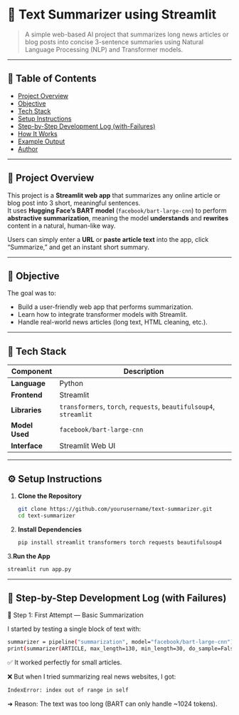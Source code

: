 # 📰 Text Summarizer using Streamlit  

> A simple web-based AI project that summarizes long news articles or blog posts into concise 3-sentence summaries using Natural Language Processing (NLP) and Transformer models.

---

## 📖 Table of Contents
- [Project Overview](#project-overview)
- [Objective](#objective)
- [Tech Stack](#tech-stack)
- [Setup Instructions](#setup-instructions)
- [Step-by-Step Development Log (with-Failures)](#step-by-step-development-log-with-failures)
- [How It Works](#how-it-works)
- [Example Output](#example-output)
- [Author](#author)

---

## 🚀 Project Overview
This project is a **Streamlit web app** that summarizes any online article or blog post into 3 short, meaningful sentences.  
It uses **Hugging Face’s BART model** (`facebook/bart-large-cnn`) to perform **abstractive summarization**, meaning the model **understands** and **rewrites** content in a natural, human-like way.  

Users can simply enter a **URL** or **paste article text** into the app, click “Summarize,” and get an instant short summary.

---

## 🎯 Objective
The goal was to:
- Build a user-friendly web app that performs summarization.  
- Learn how to integrate transformer models with Streamlit.  
- Handle real-world news articles (long text, HTML cleaning, etc.).  

---

## 🧠 Tech Stack
| Component | Description |
|------------|-------------|
| **Language** | Python |
| **Frontend** | Streamlit |
| **Libraries** | `transformers`, `torch`, `requests`, `beautifulsoup4`, `streamlit` |
| **Model Used** | `facebook/bart-large-cnn` |
| **Interface** | Streamlit Web UI |

---

## ⚙️ Setup Instructions

1. **Clone the Repository**
   ```bash
   git clone https://github.com/yourusername/text-summarizer.git
   cd text-summarizer

2. **Install Dependencies**
   ```bash
   pip install streamlit transformers torch requests beautifulsoup4

3.**Run the App**
  ```bash
  streamlit run app.py
  ```
---
## 🧩 Step-by-Step Development Log (with Failures)
🧾 Step 1: First Attempt — Basic Summarization

I started by testing a single block of text with:
```bash
summarizer = pipeline("summarization", model="facebook/bart-large-cnn")
print(summarizer(ARTICLE, max_length=130, min_length=30, do_sample=False))
```


✅ It worked perfectly for small articles.

❌ But when I tried summarizing real news websites, I got:
```bash
IndexError: index out of range in self
```


➜ Reason: The text was too long (BART can only handle ~1024 tokens).
